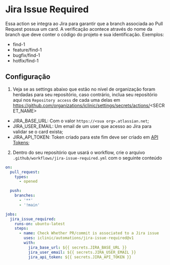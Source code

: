 # Jira Issue Required

Essa action se integra ao Jira para garantir que a branch associada ao Pull Request possua um card. A verificação acontece através do nome da branch que deve conter o código do projeto e sua identificação. Exemplos:
- find-1
- feature/find-1
- bugfix/find-1
- hotfix/find-1



## Configuração
1. Veja se as settings abaixo que estão no nível de organização foram herdadas para seu repositório, caso contrário, inclua seu repositório aqui nos `Repository access` de cada uma delas em https://github.com/organizations/iclinic/settings/secrets/actions/<SECRET_NAME>
- JIRA_BASE_URL: Com o valor `https://<sua org>.atlassian.net`;
- JIRA_USER_EMAIL: Um email de um user que acesso ao Jira para validar se o card exista;
- JIRA_API_TOKEN: Token criado para este fim deve ser criado em [API Tokens](https://id.atlassian.com/manage-profile/security/api-tokens);

2. Dentro do seu repositório que usará o workflow, crie o arquivo `.github/workflows/jira-issue-required.yml` com o seguinte conteúdo
```yml
on:
  pull_request:
    types:
      - opened

  push:
    branches:
      - '**'
      - '!main'

jobs:
  jira_issue_required:
    runs-on: ubuntu-latest
    steps:
      - name: Check Whether PR/commit is associated to a Jira issue
        uses: iclinic/automations/jira-issue-required@v1
        with:
          jira_base_url: ${{ secrets.JIRA_BASE_URL }}
          jira_user_email: ${{ secrets.JIRA_USER_EMAIL }}
          jira_api_token: ${{ secrets.JIRA_API_TOKEN }}
```